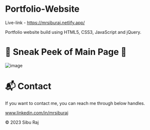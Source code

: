 # Portfolio-Website
Live-link - https://mrsiburaj.netlify.app/

Portfolio website build using HTML5, CSS3, JavaScript and jQuery.

# 📌 Sneak Peek of Main Page 🙈

![image](https://github.com/Mrsiburaj/portfolio/assets/109068417/f6248a0a-99a6-4729-a3c7-456762ccba0d)

# 📬 Contact

If you want to contact me, you can reach me through below handles.

  www.linkedin.com/in/mrsiburaj

© 2023 Sibu Raj


